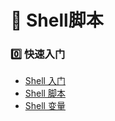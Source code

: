 # :pushpin: Shell脚本

### :zero: 快速入门

- [Shell 入门][@0.1]
- [Shell 脚本][@0.2]
- [Shell 变量][@0.3]





[@0.1]:./Shell入门及简介.md
[@0.2]:./Shell脚本简介.md
[@0.3]:./shell变量.md
